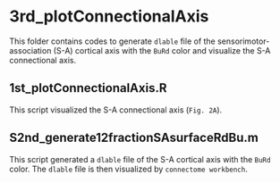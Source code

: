 # 3rd_plotConnectionalAxis
This folder contains codes to generate `dlable` file of the sensorimotor-association (S-A) cortical axis with the `BuRd` color and visualize the S-A connectional axis.

## 1st_plotConnectionalAxis.R
This script visualized the S-A connectional axis (`Fig. 2A`).

## S2nd_generate12fractionSAsurfaceRdBu.m
This script generated a `dlable` file of the S-A cortical axis with the `BuRd` color. The `dlable` file is then visualized by `connectome workbench`.
